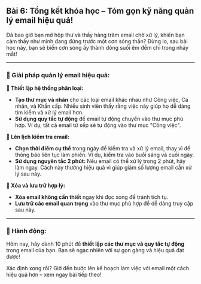 ## Bài 6: Tổng kết khóa học – Tóm gọn kỹ năng quản lý email hiệu quả!

Đã bao giờ bạn mở hộp thư và thấy hàng trăm email chờ xử lý, khiến bạn cảm thấy như mình đang đứng trước một cơn sóng thần? Đừng lo, sau bài học này, bạn sẽ biến cơn sóng ấy thành dòng suối êm đềm chỉ trong nháy mắt!

---

### 📌 Giải pháp quản lý email hiệu quả:

**🔹 Thiết lập hệ thống phân loại:**
- **Tạo thư mục và nhãn** cho các loại email khác nhau như Công việc, Cá nhân, và Khẩn cấp. Nhiều sinh viên thấy rằng việc này giúp họ dễ dàng tìm kiếm và xử lý email hơn.
- **Sử dụng quy tắc tự động** để email tự động chuyển vào thư mục phù hợp. Ví dụ, tất cả email từ sếp sẽ tự động vào thư mục "Công việc".

**🔹 Lên lịch kiểm tra email:**
- **Chọn thời điểm cụ thể** trong ngày để kiểm tra và xử lý email, thay vì để thông báo liên tục làm phiền. Ví dụ, kiểm tra vào buổi sáng và cuối ngày.
- **Sử dụng nguyên tắc 2 phút:** Nếu email có thể xử lý trong 2 phút, hãy làm ngay. Cách này thường hiệu quả vì giúp giảm số lượng email cần xử lý sau này.

**🔹 Xóa và lưu trữ hợp lý:**
- **Xóa email không cần thiết** ngay khi đọc xong để tránh tích tụ. 
- **Lưu trữ các email quan trọng** vào thư mục phù hợp để dễ dàng truy cập sau này.

---

### 🚀 Hành động:

Hôm nay, hãy dành 10 phút để **thiết lập các thư mục và quy tắc tự động** trong email của bạn. Bạn sẽ ngạc nhiên với sự gọn gàng và hiệu quả đạt được!

Xác định xong rồi? Giờ đến bước lên kế hoạch làm việc với email một cách hiệu quả hơn – xem ngay bài tiếp theo!